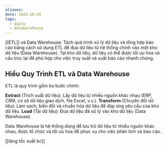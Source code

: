 ```yaml
---
aliases: 
date: 2024-10-24
tags:
  - daily
  - datawarehouse
---
```


[[ETL]] và Data Warehouse: Tách quá trình xử lý dữ liệu và tổng hợp báo cáo bằng cách sử dụng ETL để đưa dữ liệu từ hệ thống chính vào một kho dữ liệu (Data Warehouse). Tại kho dữ liệu, dữ liệu có thể được tối ưu hóa và cấu trúc lại để phù hợp cho việc truy xuất và xuất báo cáo nhanh chóng.


## Hiểu Quy Trình ETL và Data Warehouse
ETL là quy trình gồm ba bước chính:

**Extract** (Trích xuất dữ liệu): Lấy dữ liệu từ nhiều nguồn khác nhau (ERP, CRM, cơ sở dữ liệu giao dịch, file Excel, v.v.).
**Transform** (Chuyển đổi dữ liệu): Làm sạch, biến đổi và chuẩn hóa dữ liệu để đáp ứng yêu cầu của kho dữ liệu.
**Load** (Tải dữ liệu): Đưa dữ liệu đã xử lý vào kho dữ liệu (Data Warehouse).

Data Warehouse là hệ thống dùng để lưu trữ dữ liệu từ nhiều nguồn khác nhau, được tổ chức và tối ưu hóa để phục vụ cho việc phân tích và báo cáo.

[[tăng tốc xuất bc]]